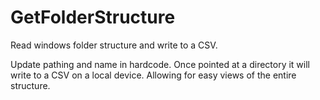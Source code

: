 # GetFolderStructure
Read windows folder structure and write to a CSV.

Update pathing and name in hardcode. Once pointed at a directory it will write to a CSV on a local device. Allowing for easy views of the entire structure.
